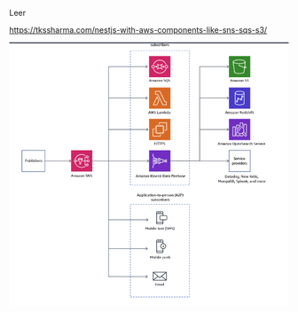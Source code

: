 Leer

https://tkssharma.com/nestjs-with-aws-components-like-sns-sqs-s3/

![](2022-09-20-16-35-51.png)
